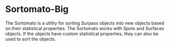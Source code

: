 # Sortomato-Big
The Sortomato is a utility for sorting Surpass objects into new objects based on their statistical properties. The Sortomato works with Spots and Surfaces objects. If the objects have custom statistical properties, they can also be used to sort the objects.
